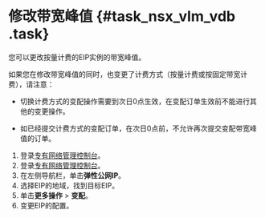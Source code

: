 # 修改带宽峰值 {#task_nsx_vlm_vdb .task}

您可以更改按量计费的EIP实例的带宽峰值。

如果您在修改带宽峰值的同时，也变更了计费方式（按量计费或按固定带宽计费），请注意：

-   切换计费方式的变配操作需要到次日0点生效，在变配订单生效前不能进行其他的变更操作。

-   如已经提交计费方式的变配订单，在次日0点前，不允许再次提交变配带宽峰值的订单。


1.   登录[专有网络管理控制台](https://vpcnext.console.aliyun.com)。 
2.   登录[专有网络管理控制台](https://partners-intl.console.aliyun.com/#/vpc)。 
3.   在左侧导航栏，单击**弹性公网IP**。 
4.   选择EIP的地域，找到目标EIP。 
5.   单击**更多操作** \> **变配**。 
6.   变更EIP的配置。 

